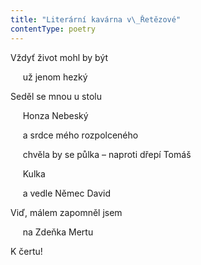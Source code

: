 ```yaml
---
title: "Literární kavárna v\_Řetězové"
contentType: poetry
---
```


<section>

Vždyť život mohl by být

     už jenom hezký

</section>

<section>

Seděl se mnou u stolu

     Honza Nebeský

     a srdce mého rozpolceného

     chvěla by se půlka – naproti dřepí Tomáš

     Kulka

     a vedle Němec David

</section>

<section>

Viď, málem zapomněl jsem

     na Zdeňka Mertu

</section>

<section>

K čertu!

</section>
